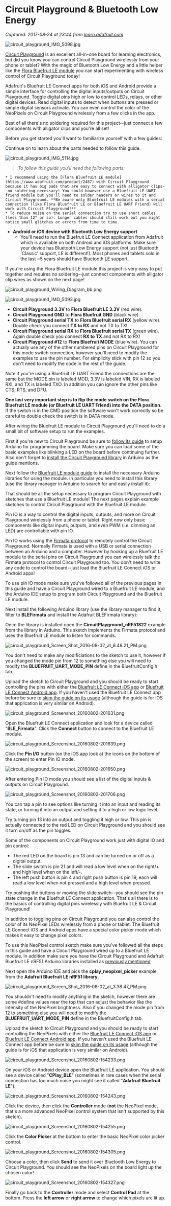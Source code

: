 # Circuit Playground & Bluetooth Low Energy

_Captured: 2017-08-24 at 23:44 from [learn.adafruit.com](https://learn.adafruit.com/circuit-playground-and-bluetooth-low-energy?view=all)_

![circuit_playground_IMG_5098.jpg](https://cdn-learn.adafruit.com/assets/assets/000/034/546/large1024/circuit_playground_IMG_5098.jpg?1470197692)

[Circuit Playground](https://www.adafruit.com/product/3000) is an excellent all-in-one board for learning electronics, but did you know you can control Circuit Playground wirelessly from your phone or tablet? With the magic of Bluetooth Low Energy and a little helper like the [Flora Bluefruit LE module](https://www.adafruit.com/product/2487) you can start experimenting with wireless control of Circuit Playground today!

Adafruit's Bluefruit LE Connect apps for both iOS and Android provide a simple interface for controlling the digital inputs/outputs on Circuit Playground. Toggle digital pins high or low to control LEDs, relays, or other digital devices. Read digital inputs to detect when buttons are pressed or simple digital sensors activate. You can even control the color of the NeoPixels on Circuit Playground wirelessly from a few clicks in the app.

Best of all there's no soldering required for this project--just connect a few components with alligator clips and you're all set!

Before you get started you'll want to familiarize yourself with a few guides:

Continue on to learn about the parts needed to follow this guide.

![circuit_playground_IMG_5114.jpg](https://cdn-learn.adafruit.com/assets/assets/000/034/537/large1024/circuit_playground_IMG_5114.jpg?1470195557)

> _To follow this guide you'll need the following parts:_

    * I recommend using the [Flora Bluefruit LE module](https://www.adafruit.com/product/2487) with Circuit Playground because it has big pads that are easy to connect with alligator clips--no soldering necessary! You could however use a Bluefruit LE UART friend module but you'll need to solder headers or wires to it and Circuit Playground. **Be aware only Bluefruit LE modules with a serial connection (like Flora Bluefruit LE or Bluefruit LE UART Friend) will work with Circuit Playground!**
    * To reduce noise on the serial connection try to use short cables (less than 12" or so). Longer cables should still work but you might notice small glitches or errors from time to time.
  * **Android or iOS device with Bluetooth Low Energy support**
    * You'll need to run the Bluefruit LE Connect application from Adafruit which is available on both Android and iOS platforms. Make sure your device has Bluetooth Low Energy support (not just Bluetooth 'Classic' support, LE is different!). Most phones and tablets sold in the last ~5 years should have Bluetooth LE support.

If you're using the Flora Bluefruit LE module this project is very easy to put together and requires no soldering--just connect components with alligator clip wires as shown on the next page!

![circuit_playground_Wiring_Diagram_bb.png](https://cdn-learn.adafruit.com/assets/assets/000/034/196/large1024/circuit_playground_Wiring_Diagram_bb.png?1469124767)

![circuit_playground_IMG_5093.jpg](https://cdn-learn.adafruit.com/assets/assets/000/034/538/large1024/circuit_playground_IMG_5093.jpg?1470195924)

  * **Circuit Playground 3.3V** to **Flora Bluefruit LE 3.3V** (red wire).
  * **Circuit Playground GND** to **Flora Bluefruit GND** (black wire).
  * **Circuit Playground serial TX** to **Flora Bluefruit serial RX** (yellow wire). Double check you connect **TX to RX** and not TX to TX!
  * **Circuit Playground serial RX** to **Flora Bluefruit serial TX** (green wire). Again double check you connect **RX to TX** and not RX to RX!
  * **Circuit Playground #12** to **Flora Bluefruit MODE** (blue wire). You can actually use any of the other numbered pins on Circuit Playground for this mode switch connection, however you'll need to modify the examples to use the pin number. For simplicity stick with pin 12 so you don't need to modify the code in the rest of the guide.

Note if you're using a Bluefruit LE UART Friend the connections are the same but the MODE pin is labeled MOD, 3.3V is labeled VIN, RX is labeled RXI, and TX is labeled TXO. In addition you can ignore the other pins like CTS, RTS, and DFU.

**One last very important step is to flip the mode switch on the Flora Bluefruit LE module (or Bluefruit LE UART Friend) into the DATA position.** If the switch is in the CMD position the software won't work correctly so be careful to double check the switch is in DATA mode.

After wiring the Bluefruit LE module to Circuit Playground you'll need to do a small bit of software setup to run the examples.

First if you're new to Circuit Playground be sure to [follow its guide](https://learn.adafruit.com/../../../../introducing-circuit-playground) to setup Arduino for programming the board. Make sure you can load some of the basic examples like blinking a LED on the board before continuing further. Also don't forget to [install the Circuit Playground library](https://learn.adafruit.com/../../../../introducing-circuit-playground/libraries) in Arduino as the guide mentions.

Next follow the [Bluefruit LE module guide](https://learn.adafruit.com/../../../../adafruit-flora-bluefruit-le/overview) to install the necessary Arduino libraries for using the module. In particular you need to install this library (use the library manager in Arduino to search for and easily install it):

That should be all the setup necessary to program Circuit Playground with sketches that use a Bluefruit LE module! The next pages explain example sketches to control Circuit Playground with the Bluefruit LE module.

Pin IO is a way to control the digital inputs, outputs, and more on Circuit Playground wirelessly from a phone or tablet. Right now only basic components like digital inputs, outputs, and even PWM (i.e. dimming an LED) are controllable with pin IO.

Pin IO works using the [Firmata protocol](https://github.com/firmata/arduino) to remotely control the Circuit Playground. Normally Firmata is used with a USB or serial connection between an Arduino and a computer. However by hooking up a Bluefruit LE module to the serial pins on Circuit Playground you can wirelessly talk the Firmata protocol to control Circuit Playground too. You don't need to write any code to control the board--just load the Bluefruit LE Connect iOS or Android apps!

To use pin IO mode make sure you've followed all of the previous pages in this guide and have a Circuit Playground wired to a Bluefruit LE module, and the Arduino IDE setup to program both Circuit Playground and the Bluefruit LE module.

Next install the following Arduino library (use the library manager to find it, filter to **BLEFirmata** and install the Adafruit BLEFirmata library):

Once the library is installed open the **CircuitPlayground_nRF51822** example from the library in Arduino. This sketch implements the Firmata protocol and uses the Bluefruit LE module to listen for commands.

![circuit_playground_Screen_Shot_2016-08-02_at_8.48.21_PM.png](https://cdn-learn.adafruit.com/assets/assets/000/034/540/large1024/circuit_playground_Screen_Shot_2016-08-02_at_8.48.21_PM.png?1470196647)

You don't need to make any modificiations to the sketch to use it, however if you changed the mode pin from 12 to something else you will need to modify the **BLUEFRUIT_UART_MODE_PIN** define in the BluefruitConfig.h tab.

Upload the sketch to Circuit Playground and you should be ready to start controlling the pins with either the [Bluefruit LE Connect iOS app](https://itunes.apple.com/us/app/adafruit-bluefruit-le-connect/id830125974?mt=8) or [Bluefruit LE Connect Android app](https://play.google.com/store/apps/details?id=com.adafruit.bluefruit.le.connect). If you haven't used the Bluefruit LE Connect app before be sure to [skim the guide on its usage](https://learn.adafruit.com/../../../../bluefruit-le-connect-for-ios/pin-i-slash-o) (although the guide is for iOS that application is very similar on Android).

![circuit_playground_Screenshot_20160802-201631.png](https://cdn-learn.adafruit.com/assets/assets/000/034/541/medium800/circuit_playground_Screenshot_20160802-201631.png?1470197109)

Open the Bluefruit LE Connect application and look for a device called "**BLE_Firmata**". Click the **Connect** button to connect to the Bluefruit LE module.

![circuit_playground_Screenshot_20160802-201639.png](https://cdn-learn.adafruit.com/assets/assets/000/034/542/medium800/circuit_playground_Screenshot_20160802-201639.png?1470197179)

Click the **Pin I/O** button (on the iOS app look at the icons on the bottom of the screen) to enter Pin IO mode.

![circuit_playground_Screenshot_20160802-201650.png](https://cdn-learn.adafruit.com/assets/assets/000/034/543/medium800/circuit_playground_Screenshot_20160802-201650.png?1470197239)

After entering Pin IO mode you should see a list of the digital inputs & outputs on Circuit Playground.

![circuit_playground_Screenshot_20160802-201706.png](https://cdn-learn.adafruit.com/assets/assets/000/034/544/medium800/circuit_playground_Screenshot_20160802-201706.png?1470197307)

You can tap a pin to see options like turning it into an input and reading its state, or turning it into an output and setting it to a high or low logic level.

Try turning pin 13 into an output and toggling it high or low. This pin is actually connected to the red LED on Circuit Playground and you should see it turn on/off as the pin toggles.

Some of the components on Circuit Playground work just with digital IO and pin control:

  * The red LED on the board is pin 13 and can be turned on or off as a digital output.
  * The slide switch is pin 21 and will read a low level when on the right/+ and high level when on the left/-.
  * The left push button is pin 4 and right push button is pin 19, each will read a low level when not pressed and a high level when pressed.

Try pushing the buttons or moving the slide switch--you should see the pin state change in the Bluefruit LE Connect application. That's all there is to the basics of controlling digital pins wirelessly with Bluefruit LE & Circuit Playground!

In addition to toggling pins on Circuit Playground you can also control the color of its NeoPixel LEDs wirelessly from a phone or tablet. The Bluefruit LE Connect iOS and Android apps have a special color picker mode which makes it easy to change pixel colors.

To use this NeoPixel control sketch make sure you've followed all the steps in this guide and have a Circuit Playground wired up to a Bluefruit LE module. In addition make sure you have the Circuit Playground and Adafruit Bluefruit LE nRF51 Arduino libraries installed as [previously mentioned](https://learn.adafruit.com/../../../../circuit-playground-and-bluetooth-low-energy/software).

Next open the Arduino IDE and pick the **cplay_neopixel_picker** example from the **Adafruit Bluefruit LE nRF51 library.**

![circuit_playground_Screen_Shot_2016-08-02_at_3.38.47_PM.png](https://cdn-learn.adafruit.com/assets/assets/000/034/505/large1024/circuit_playground_Screen_Shot_2016-08-02_at_3.38.47_PM.png?1470177566)

You shouldn't need to modify anything in the sketch, however there are some #define values near the top that can adjust the behavior like the intensity of the NeoPixel brightness. Also if you changed the mode pin from 12 to something else you will need to modify the **BLUEFRUIT_UART_MODE_PIN** define in the BluefruitConfig.h tab.

Upload the sketch to Circuit Playground and you should be ready to start controlling the NeoPixels with either the [Bluefruit LE Connect iOS app](https://itunes.apple.com/us/app/adafruit-bluefruit-le-connect/id830125974?mt=8) or [Bluefruit LE Connect Android app](https://play.google.com/store/apps/details?id=com.adafruit.bluefruit.le.connect). If you haven't used the Bluefruit LE Connect app before be sure to [skim the guide on its usage](https://learn.adafruit.com/../../../../bluefruit-le-connect-for-ios/controller) (although the guide is for iOS that application is very similar on Android).

![circuit_playground_Screenshot_20160802-154233.png](https://cdn-learn.adafruit.com/assets/assets/000/034/547/medium800/circuit_playground_Screenshot_20160802-154233.png?1470198473)

On your iOS or Android device open the Bluefruit LE application. You should see a device called "**CPlay_BLE**" (sometimes in rare cases when the serial connection has too much noise you might see it called "**Adafruit Bluefruit LE**").

![circuit_playground_Screenshot_20160802-154243.png](https://cdn-learn.adafruit.com/assets/assets/000/034/548/medium800/circuit_playground_Screenshot_20160802-154243.png?1470198494)

Click the device, then click the **Controller** mode (**not** the NeoPixel mode, that's a more advanced NeoPixel control system that isn't supported by this sketch).

![circuit_playground_Screenshot_20160802-154255.png](https://cdn-learn.adafruit.com/assets/assets/000/034/549/medium800/circuit_playground_Screenshot_20160802-154255.png?1470198520)

Click the **Color Picker** at the bottom to enter the basic NeoPixel color picker control.

![circuit_playground_Screenshot_20160802-154305.png](https://cdn-learn.adafruit.com/assets/assets/000/034/551/medium800/circuit_playground_Screenshot_20160802-154305.png?1470198562)

Choose a color, then click **Send** to send it over Bluetooth Low Energy to Circuit Playground. You should see the NeoPixels on the board light up the chosen color!

![circuit_playground_Screenshot_20160802-154327.png](https://cdn-learn.adafruit.com/assets/assets/000/034/552/medium800/circuit_playground_Screenshot_20160802-154327.png?1470198583)

Finally go back to the **Controller** mode and select **Control Pad** at the bottom. Press the **left arrow** or **right arrow** to change which pixels are lit up.
